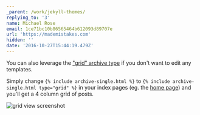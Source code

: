 ```yaml
---
_parent: /work/jekyll-themes/
replying_to: '3'
name: Michael Rose
email: 1ce71bc10b86565464b612093d89707e
url: 'https://mademistakes.com'
hidden: ''
date: '2016-10-27T15:44:19.479Z'
---
```


You can also leverage the ["grid" archive type](https://mmistakes.github.io/minimal-mistakes/docs/layouts/#grid-view) if you don't want to edit any templates.

Simply change `{% include archive-single.html %}` to `{% include archive-single.html type="grid" %}` in your index pages (eg. the [home page](https://github.com/mmistakes/minimal-mistakes/blob/master/index.html#L11)) and you'll get a 4 column grid of posts.

![grid view screenshot](https://mmistakes.github.io/minimal-mistakes/assets/images/mm-archive-grid-view-example.jpg)
